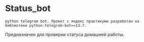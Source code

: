 # Status_bot
    python telegram bot. Проект с яндекс практикума разработан на библиотеки python-telegram-bot==13.7.
Предназначен для проверки статуса домашней работы.
